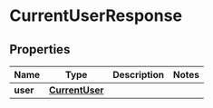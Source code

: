 
# CurrentUserResponse

## Properties
Name | Type | Description | Notes
------------ | ------------- | ------------- | -------------
**user** | [**CurrentUser**](CurrentUser.md) |  | 



